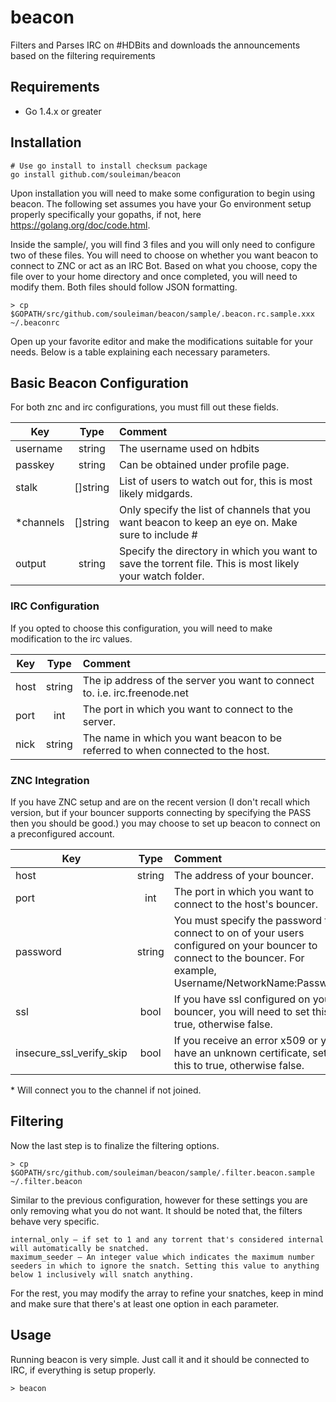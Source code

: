 beacon
=========
Filters and Parses IRC on #HDBits and downloads the announcements based on the filtering requirements

Requirements
------------
* Go 1.4.x or greater

## Installation
    # Use go install to install checksum package
    go install github.com/souleiman/beacon

Upon installation you will need to make some configuration to begin using beacon. The following set assumes you have your Go environment setup properly specifically your gopaths, if not, here https://golang.org/doc/code.html. 

Inside the sample/, you will find 3 files and you will only need to configure two of these files. You will need to choose on whether you want beacon to connect to ZNC or act as an IRC Bot. Based on what you choose, copy the file over to your home directory and once completed, you will need to modify them. Both files should follow JSON formatting.

    > cp $GOPATH/src/github.com/souleiman/beacon/sample/.beacon.rc.sample.xxx ~/.beaconrc

Open up your favorite editor and make the modifications suitable for your needs. Below is a table explaining each necessary parameters. 

## Basic Beacon Configuration
For both znc and irc configurations, you must fill out these fields.

Key | Type | Comment |
-----|:---------:|:------|
username|string| The username used on hdbits
passkey|string| Can be obtained under profile page.
stalk|[]string| List of users to watch out for, this is most likely midgards.
*channels|[]string| Only specify the list of channels that you want beacon to keep an eye on. Make sure to include #
output|string| Specify the directory in which you want to save the torrent file. This is most likely your watch folder.

### IRC Configuration
If you opted to choose this configuration, you will need to make modification to the irc values.

Key | Type | Comment |
-----|:---------:|:------|
host|string| The ip address of the server you want to connect to. i.e. irc.freenode.net
port|int| The port in which you want to connect to the server.
nick|string| The name in which you want beacon to be referred to when connected to the host.

### ZNC Integration
If you have ZNC setup and are on the recent version (I don't recall which version, but if your bouncer supports connecting by specifying the PASS then you should be good.) you may choose to set up beacon to connect on a preconfigured account.

Key | Type | Comment |
-----|:---------:|:------|
host|string| The address of your bouncer.
port|int| The port in which you want to connect to the host's bouncer.
password|string| You must specify the password to connect to on of your users configured on your bouncer to connect to the bouncer. For example, Username/NetworkName:Password
ssl|bool| If you have ssl configured on your bouncer, you will need to set this to true, otherwise false.
insecure_ssl_verify_skip|bool| If you receive an error x509 or you have an unknown certificate, set this to true, otherwise false.

\* Will connect you to the channel if not joined.

## Filtering
Now the last step is to finalize the filtering options.

    > cp $GOPATH/src/github.com/souleiman/beacon/sample/.filter.beacon.sample ~/.filter.beacon

Similar to the previous configuration, however for these settings you are only removing what you do not want. It should be noted that, the filters behave very specific.

    internal_only — if set to 1 and any torrent that's considered internal will automatically be snatched.
    maximum_seeder — An integer value which indicates the maximum number seeders in which to ignore the snatch. Setting this value to anything below 1 inclusively will snatch anything.
    
For the rest, you may modify the array to refine your snatches, keep in mind and make sure that there's at least one option in each parameter.

Usage
-------

Running beacon is very simple. Just call it and it should be connected to IRC, if everything is setup properly.

    > beacon
